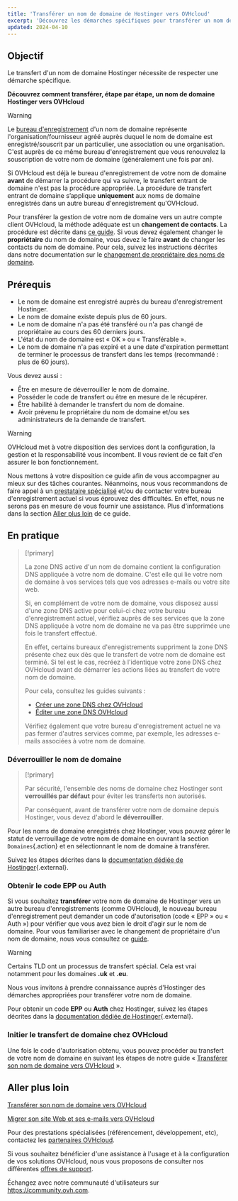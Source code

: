 ```yaml
---
title: 'Transférer un nom de domaine de Hostinger vers OVHcloud'
excerpt: 'Découvrez les démarches spécifiques pour transférer un nom de domaine depuis Hostinger vers OVHcloud'
updated: 2024-04-10
---
```


## Objectif

Le transfert d'un nom de domaine Hostinger nécessite de respecter une démarche spécifique.

**Découvrez comment transférer, étape par étape, un nom de domaine Hostinger vers OVHcloud**

> [!warning]
>
> Le [bureau d'enregistrement](https://www.ovhcloud.com/fr-ca/learn/what-is-domain-name-registrar/) d'un nom de domaine représente l'organisation/fournisseur agréé auprès duquel le nom de domaine est enregistré/souscrit par un particulier, une association ou une organisation. C'est auprès de ce même bureau d'enregistrement que vous renouvelez la souscription de votre nom de domaine (généralement une fois par an).
>
> Si OVHcloud est déjà le bureau d'enregistrement de votre nom de domaine **avant** de démarrer la procédure qui va suivre, le transfert entrant de domaine n'est pas la procédure appropriée. La procédure de transfert entrant de domaine s’applique **uniquement** aux noms de domaine enregistrés dans un autre bureau d'enregistrement qu'OVHcloud.
>
> Pour transférer la gestion de votre nom de domaine vers un autre compte client OVHcloud, la méthode adéquate est un **changement de contacts**. La procédure est décrite dans [ce guide](/pages/account_and_service_management/account_information/managing_contacts).
> Si vous devez également changer le **propriétaire** du nom de domaine, vous devez le faire **avant** de changer les contacts du nom de domaine. Pour cela, suivez les instructions décrites dans notre documentation sur le [changement de propriétaire des noms de domaine](/pages/web_cloud/domains/trade_domain).
>

## Prérequis

- Le nom de domaine est enregistré auprès du bureau d'enregistrement Hostinger.
- Le nom de domaine existe depuis plus de 60 jours.
- Le nom de domaine n'a pas été transféré ou n'a pas changé de propriétaire au cours des 60 derniers jours.
- L'état du nom de domaine est « OK » ou « Transférable ».
- Le nom de domaine n'a pas expiré et a une date d'expiration permettant de terminer le processus de transfert dans les temps (recommandé : plus de 60 jours).

Vous devez aussi :

- Être en mesure de déverrouiller le nom de domaine.
- Posséder le code de transfert ou être en mesure de le récupérer.
- Être habilité à demander le transfert du nom de domaine.
- Avoir prévenu le propriétaire du nom de domaine et/ou ses administrateurs de la demande de transfert.

> [!warning]
>
> OVHcloud met à votre disposition des services dont la configuration, la gestion et la responsabilité vous incombent. Il vous revient de ce fait d'en assurer le bon fonctionnement.
>
> Nous mettons à votre disposition ce guide afin de vous accompagner au mieux sur des tâches courantes. Néanmoins, nous vous recommandons de faire appel à un [prestataire spécialisé](https://partner.ovhcloud.com/fr-ca/directory/) et/ou de contacter votre bureau d'enregistrement actuel si vous éprouvez des difficultés. En effet, nous ne serons pas en mesure de vous fournir une assistance. Plus d'informations dans la section [Aller plus loin](#go-further) de ce guide.
>

## En pratique

> [!primary]
>
> La zone DNS active d'un nom de domaine contient la configuration DNS appliquée à votre nom de domaine. C'est elle qui lie votre nom de domaine à vos services tels que vos adresses e-mails ou votre site web.
>
> Si, en complément de votre nom de domaine, vous disposez aussi d'une zone DNS active pour celui-ci chez votre bureau d'enregistrement actuel, vérifiez auprès de ses services que la zone DNS appliquée à votre nom de domaine ne va pas être supprimée une fois le transfert effectué.
>
> En effet, certains bureaux d'enregistrements suppriment la zone DNS présente chez eux dès que le transfert de votre nom de domaine est terminé. Si tel est le cas, recréez à l'identique votre zone DNS chez OVHcloud avant de démarrer les actions liées au transfert de votre nom de domaine.
>
> Pour cela, consultez les guides suivants :
>
> - [Créer une zone DNS chez OVHcloud](/pages/web_cloud/domains/dns_zone_create)
> - [Éditer une zone DNS OVHcloud](/pages/web_cloud/domains/dns_zone_edit)
>
> Vérifiez également que votre bureau d'enregistrement actuel ne va pas fermer d'autres services comme, par exemple, les adresses e-mails associées à votre nom de domaine.
>

### Déverrouiller le nom de domaine

> [!primary]
>
> Par sécurité, l'ensemble des noms de domaine chez Hostinger sont **verrouillés par défaut** pour éviter les transferts non autorisés.
>
> Par conséquent, avant de transférer votre nom de domaine depuis Hostinger, vous devez d'abord le **déverrouiller**.
> 

Pour les noms de domaine enregistrés chez Hostinger, vous pouvez gérer le statut de verrouillage de votre nom de domaine en ouvrant la section `Domaines`{.action} et en sélectionnant le nom de domaine à transférer.

Suivez les étapes décrites dans la [documentation dédiée de Hostinger](https://support.hostinger.com/fr/articles/4791444-comment-verrouiller-ou-deverrouiller-un-nom-de-domaine-pour-le-transfert){.external}.

### Obtenir le code EPP ou Auth

Si vous souhaitez **transférer** votre nom de domaine de Hostinger vers un autre bureau d'enregistrements (comme OVHcloud), le nouveau bureau d'enregistrement peut demander un code d'autorisation (code « EPP » ou « Auth ») pour vérifier que vous avez bien le droit d'agir sur le nom de domaine.
Pour vous familiariser avec le changement de propriétaire d'un nom de domaine, nous vous consultez ce [guide](pages/web_cloud/domains/trade_domain).

> [!warning]
>
> Certains TLD ont un processus de transfert spécial. Cela est vrai notamment pour les domaines **.uk** et **.eu**.
>
> Nous vous invitons à prendre connaissance auprès d'Hostinger des démarches appropriées pour transférer votre nom de domaine.
> 

Pour obtenir un code **EPP** ou **Auth** chez Hostinger, suivez les étapes décrites dans la [documentation dédiée de Hostinger](https://support.hostinger.com/fr/articles/1583203-comment-obtenir-un-code-epp-ou-auth-pour-le-transfert-d-un-nom-de-domaine-chez-hostinger){.external}.

### Initier le transfert de domaine chez OVHcloud

Une fois le code d'autorisation obtenu, vous pouvez procéder au transfert de votre nom de domaine en suivant les étapes de notre guide « [Transférer son nom de domaine vers OVHcloud](/pages/web_cloud/domains/transfer_incoming_generic_domain) ».

## Aller plus loin <a name="go-further"></a>

[Transférer son nom de domaine vers OVHcloud](/pages/web_cloud/domains/transfer_incoming_generic_domain)

[Migrer son site Web et ses e-mails vers OVHcloud](/pages/web_cloud/web_hosting/hosting_migrating_to_ovh)

Pour des prestations spécialisées (référencement, développement, etc), contactez les [partenaires OVHcloud](https://partner.ovhcloud.com/fr-ca/directory/).

Si vous souhaitez bénéficier d'une assistance à l'usage et à la configuration de vos solutions OVHcloud, nous vous proposons de consulter nos différentes [offres de support](/links//support).

Échangez avec notre communauté d'utilisateurs sur <https://community.ovh.com>.